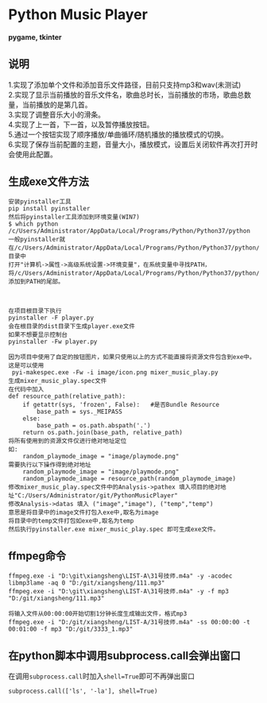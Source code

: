 # Python Music Player

#### pygame, tkinter

## 说明

1.实现了添加单个文件和添加音乐文件路径，目前只支持mp3和wav(未测试)  
2.实现了显示当前播放的音乐文件名，歌曲总时长，当前播放的市场，歌曲总数量，当前播放的是第几首。  
3.实现了调整音乐大小的滑条。  
4.实现了上一首，下一首，以及暂停播放按钮。  
5.通过一个按钮实现了顺序播放/单曲循环/随机播放的播放模式的切换。  
6.实现了保存当前配置的主题，音量大小，播放模式，设置后关闭软件再次打开时会使用此配置。  


## 生成exe文件方法

```
安装pyinstaller工具
pip install pyinstaller
然后将pyinstaller工具添加到环境变量(WIN7)
$ which python
/c/Users/Administrator/AppData/Local/Programs/Python/Python37/python
一般pyinstaller就在/c/Users/Administrator/AppData/Local/Programs/Python/Python37/python/Scripts目录中
打开"计算机->属性->高级系统设置->环境变量"，在系统变量中寻找PATH，将/c/Users/Administrator/AppData/Local/Programs/Python/Python37/python/Scripts添加到PATH的尾部。



在项目根目录下执行
pyinstaller -F player.py
会在根目录的dist目录下生成player.exe文件
如果不想要显示控制台
pyinstaller -Fw player.py

因为项目中使用了自定的按钮图片，如果只使用以上的方式不能直接将资源文件包含到exe中。
这是可以使用
 pyi-makespec.exe -Fw -i image/icon.png mixer_music_play.py
生成mixer_music_play.spec文件
在代码中加入
def resource_path(relative_path):
    if getattr(sys, 'frozen', False):   #是否Bundle Resource
        base_path = sys._MEIPASS
    else:
        base_path = os.path.abspath('.')
    return os.path.join(base_path, relative_path)
将所有使用到的资源文件仅进行绝对地址定位
如:
	random_playmode_image = "image/playmode.png"
需要执行以下操作得到绝对地址
	random_playmode_image = "image/playmode.png"
	random_playmode_image = resource_path(random_playmode_image)
修改mixer_music_play.spec文件中的Analysis->pathex 填入项目的绝对地址"C:/Users/Administrator/git/PythonMusicPlayer"
修改Analysis->datas 填入 ("image","image"), ("temp","temp")
意思是将目录中的image文件打包入exe中,取名为image
将目录中的temp文件打包如exe中,取名为temp
然后执行pyinstaller.exe mixer_music_play.spec 即可生成exe文件。

```
## ffmpeg命令

```
ffmpeg.exe -i "D:\git\xiangsheng\LIST-A\31号技师.m4a" -y -acodec libmp3lame -aq 0 "D:/git/xiangsheng/111.mp3"
ffmpeg.exe -i "D:\git\xiangsheng\LIST-A\31号技师.m4a" -y -f mp3 "D:/git/xiangsheng/111.mp3"

将输入文件从00:00:00开始切割1分钟长度生成输出文件，格式mp3
ffmpeg.exe -i "D:/git/xiangsheng/LIST-A/31号技师.m4a" -ss 00:00:00 -t 00:01:00 -f mp3 "D:/git/3333_1.mp3"
```


## 在python脚本中调用subprocess.call会弹出窗口

在调用`subprocess.call`时加入`shell=True`即可不再弹出窗口

```
subprocess.call(['ls', '-la'], shell=True)
```